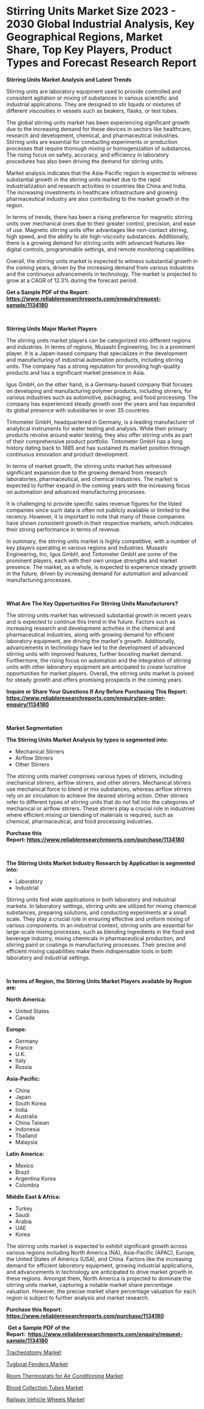 <p><h1>Stirring Units Market Size 2023 - 2030 Global Industrial Analysis, Key Geographical Regions, Market Share, Top Key Players, Product Types and Forecast Research Report</h1></p><p><strong>Stirring Units Market Analysis and Latest Trends</strong></p>
<p><p>Stirring units are laboratory equipment used to provide controlled and consistent agitation or mixing of substances in various scientific and industrial applications. They are designed to stir liquids or mixtures of different viscosities in vessels such as beakers, flasks, or test tubes.</p><p>The global stirring units market has been experiencing significant growth due to the increasing demand for these devices in sectors like healthcare, research and development, chemical, and pharmaceutical industries. Stirring units are essential for conducting experiments or production processes that require thorough mixing or homogenization of substances. The rising focus on safety, accuracy, and efficiency in laboratory procedures has also been driving the demand for stirring units.</p><p>Market analysis indicates that the Asia-Pacific region is expected to witness substantial growth in the stirring units market due to the rapid industrialization and research activities in countries like China and India. The increasing investments in healthcare infrastructure and growing pharmaceutical industry are also contributing to the market growth in the region.</p><p>In terms of trends, there has been a rising preference for magnetic stirring units over mechanical ones due to their greater control, precision, and ease of use. Magnetic stirring units offer advantages like non-contact stirring, high speed, and the ability to stir high-viscosity substances. Additionally, there is a growing demand for stirring units with advanced features like digital controls, programmable settings, and remote monitoring capabilities.</p><p>Overall, the stirring units market is expected to witness substantial growth in the coming years, driven by the increasing demand from various industries and the continuous advancements in technology. The market is projected to grow at a CAGR of 12.3% during the forecast period.</p></p>
<p><strong>Get a Sample PDF of the Report:&nbsp; <a href="https://www.reliableresearchreports.com/enquiry/request-sample/1134180">https://www.reliableresearchreports.com/enquiry/request-sample/1134180</a></strong></p>
<p>&nbsp;</p>
<p><strong>Stirring Units Major Market Players</strong></p>
<p><p>The stirring units market players can be categorized into different regions and industries. In terms of regions, Musashi Engineering, Inc is a prominent player. It is a Japan-based company that specializes in the development and manufacturing of industrial automation products, including stirring units. The company has a strong reputation for providing high-quality products and has a significant market presence in Asia.</p><p>Igus GmbH, on the other hand, is a Germany-based company that focuses on developing and manufacturing polymer products, including stirrers, for various industries such as automotive, packaging, and food processing. The company has experienced steady growth over the years and has expanded its global presence with subsidiaries in over 35 countries.</p><p>Tintometer GmbH, headquartered in Germany, is a leading manufacturer of analytical instruments for water testing and analysis. While their primary products revolve around water testing, they also offer stirring units as part of their comprehensive product portfolio. Tintometer GmbH has a long history dating back to 1885 and has sustained its market position through continuous innovation and product development.</p><p>In terms of market growth, the stirring units market has witnessed significant expansion due to the growing demand from research laboratories, pharmaceutical, and chemical industries. The market is expected to further expand in the coming years with the increasing focus on automation and advanced manufacturing processes.</p><p>It is challenging to provide specific sales revenue figures for the listed companies since such data is often not publicly available or limited to the recency. However, it is important to note that many of these companies have shown consistent growth in their respective markets, which indicates their strong performance in terms of revenue.</p><p>In summary, the stirring units market is highly competitive, with a number of key players operating in various regions and industries. Musashi Engineering, Inc, Igus GmbH, and Tintometer GmbH are some of the prominent players, each with their own unique strengths and market presence. The market, as a whole, is expected to experience steady growth in the future, driven by increasing demand for automation and advanced manufacturing processes.</p></p>
<p>&nbsp;</p>
<p><strong>What Are The Key Opportunities For Stirring Units Manufacturers?</strong></p>
<p><p>The stirring units market has witnessed substantial growth in recent years and is expected to continue this trend in the future. Factors such as increasing research and development activities in the chemical and pharmaceutical industries, along with growing demand for efficient laboratory equipment, are driving the market's growth. Additionally, advancements in technology have led to the development of advanced stirring units with improved features, further boosting market demand. Furthermore, the rising focus on automation and the integration of stirring units with other laboratory equipment are anticipated to create lucrative opportunities for market players. Overall, the stirring units market is poised for steady growth and offers promising prospects in the coming years.</p></p>
<p><strong>Inquire or Share Your Questions If Any Before Purchasing This Report: <a href="https://www.reliableresearchreports.com/enquiry/pre-order-enquiry/1134180">https://www.reliableresearchreports.com/enquiry/pre-order-enquiry/1134180</a></strong></p>
<p>&nbsp;</p>
<p><strong>Market Segmentation</strong></p>
<p><strong>The Stirring Units Market Analysis by types is segmented into:</strong></p>
<p><ul><li>Mechanical Stirrers</li><li>Airflow Stirrers</li><li>Other Stirrers</li></ul></p>
<p><p>The stirring units market comprises various types of stirrers, including mechanical stirrers, airflow stirrers, and other stirrers. Mechanical stirrers use mechanical force to blend or mix substances, whereas airflow stirrers rely on air circulation to achieve the desired stirring action. Other stirrers refer to different types of stirring units that do not fall into the categories of mechanical or airflow stirrers. These stirrers play a crucial role in industries where efficient mixing or blending of materials is required, such as chemical, pharmaceutical, and food processing industries.</p></p>
<p><strong>Purchase this Report:&nbsp;<a href="https://www.reliableresearchreports.com/purchase/1134180">https://www.reliableresearchreports.com/purchase/1134180</a></strong></p>
<p>&nbsp;</p>
<p><strong>The Stirring Units Market Industry Research by Application is segmented into:</strong></p>
<p><ul><li>Laboratory</li><li>Industrial</li></ul></p>
<p><p>Stirring units find wide applications in both laboratory and industrial markets. In laboratory settings, stirring units are utilized for mixing chemical substances, preparing solutions, and conducting experiments at a small scale. They play a crucial role in ensuring effective and uniform mixing of various components. In an industrial context, stirring units are essential for large-scale mixing processes, such as blending ingredients in the food and beverage industry, mixing chemicals in pharmaceutical production, and stirring paint or coatings in manufacturing processes. Their precise and efficient mixing capabilities make them indispensable tools in both laboratory and industrial settings.</p></p>
<p>&nbsp;</p>
<p><strong>In terms of Region, the Stirring Units Market Players available by Region are:</strong></p>
<p>
    <p> <strong> North America: </strong>
        <ul>
            <li>United States</li>
            <li>Canada</li>
        </ul>
        </p> 
    <p> <strong> Europe: </strong>
        <ul>
            <li>Germany</li>
            <li>France</li>
            <li>U.K.</li>
            <li>Italy</li>
            <li>Russia</li>
        </ul>
        </p> 
    <p> <strong> Asia-Pacific: </strong>
        <ul>
            <li>China</li>
            <li>Japan</li>
            <li>South Korea</li>
            <li>India</li>
            <li>Australia</li>
            <li>China Taiwan</li>
            <li>Indonesia</li>
            <li>Thailand</li>
            <li>Malaysia</li>
        </ul>
        </p> 
    <p> <strong> Latin America: </strong>
        <ul>
            <li>Mexico</li>
            <li>Brazil</li>
            <li>Argentina Korea</li>
            <li>Colombia</li>
        </ul>
        </p> 
    <p> <strong> Middle East & Africa: </strong>
        <ul>
            <li>Turkey</li>
            <li>Saudi</li>
            <li>Arabia</li>
            <li>UAE</li>
            <li>Korea</li>
        </ul>
    </p>
    </p>
<p><p>The stirring units market is expected to exhibit significant growth across various regions including North America (NA), Asia-Pacific (APAC), Europe, the United States of America (USA), and China. Factors like the increasing demand for efficient laboratory equipment, growing industrial applications, and advancements in technology are anticipated to drive market growth in these regions. Amongst them, North America is projected to dominate the stirring units market, capturing a notable market share percentage valuation. However, the precise market share percentage valuation for each region is subject to further analysis and market research.</p></p>
<p><strong>Purchase this Report: <a href="https://www.reliableresearchreports.com/purchase/1134180">https://www.reliableresearchreports.com/purchase/1134180</a></strong></p>
<p>&nbsp;<strong>Get a Sample PDF of the Report:&nbsp;&nbsp;<a href="https://www.reliableresearchreports.com/enquiry/request-sample/1134180">https://www.reliableresearchreports.com/enquiry/request-sample/1134180</a></strong></p>
<p><strong></strong></p>
<p><p><a href="https://www.linkedin.com/pulse/tracheostomy-market-size-growth-forecast-from-2023-2030-kmxje/">Tracheostomy Market</a></p><p><a href="https://github.com/Chiragrp23/Market-Research-Report-List-1/blob/main/tugboat-fenders-market.md">Tugboat Fenders Market</a></p><p><a href="https://medium.com/@olenwuckert56/room-thermostats-for-air-conditioning-market-insight-market-trends-growth-forecasted-from-2023-ecc9c33caf67">Room Thermostats for Air Conditioning Market</a></p><p><a href="https://www.linkedin.com/pulse/blood-collection-tubes-market-size-share-global-analysis-report-6nxke/">Blood Collection Tubes Market</a></p><p><a href="https://medium.com/@kevinbarnes75/railway-vehicle-wheels-market-size-market-outlook-and-market-forecast-2023-to-2030-dde613f89469">Railway Vehicle Wheels Market</a></p></p>